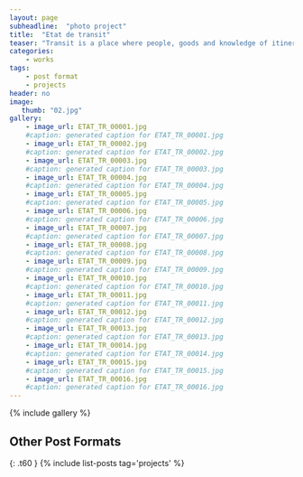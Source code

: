 ```yaml
---
layout: page
subheadline:  "photo project"
title:  "Etat de transit"
teaser: "Transit is a place where people, goods and knowledge of itinerary pass through. Morocco, by its geographical position, is a transit country for migrants from sub-Saharan Africa wishing to travel to Europe. Following the tightening of border controls by the European Union, migrants are largely stuck to its doors. With longer duration of transit, migrants have adapted their project and their daily to the Moroccan realities, keeping the hope of starting. (Morocco, 2008) <a href='http://foundation.zurb.com/docs/components/clearing.html'>Clearing Lightbox</a>."
categories:
    - works
tags:
    - post format
    - projects
header: no
image:
   thumb: "02.jpg"
gallery:
    - image_url: ETAT_TR_00001.jpg
    #caption: generated caption for ETAT_TR_00001.jpg 
    - image_url: ETAT_TR_00002.jpg
    #caption: generated caption for ETAT_TR_00002.jpg 
    - image_url: ETAT_TR_00003.jpg
    #caption: generated caption for ETAT_TR_00003.jpg 
    - image_url: ETAT_TR_00004.jpg
    #caption: generated caption for ETAT_TR_00004.jpg 
    - image_url: ETAT_TR_00005.jpg
    #caption: generated caption for ETAT_TR_00005.jpg 
    - image_url: ETAT_TR_00006.jpg
    #caption: generated caption for ETAT_TR_00006.jpg 
    - image_url: ETAT_TR_00007.jpg
    #caption: generated caption for ETAT_TR_00007.jpg 
    - image_url: ETAT_TR_00008.jpg
    #caption: generated caption for ETAT_TR_00008.jpg 
    - image_url: ETAT_TR_00009.jpg
    #caption: generated caption for ETAT_TR_00009.jpg 
    - image_url: ETAT_TR_00010.jpg
    #caption: generated caption for ETAT_TR_00010.jpg 
    - image_url: ETAT_TR_00011.jpg
    #caption: generated caption for ETAT_TR_00011.jpg 
    - image_url: ETAT_TR_00012.jpg
    #caption: generated caption for ETAT_TR_00012.jpg 
    - image_url: ETAT_TR_00013.jpg
    #caption: generated caption for ETAT_TR_00013.jpg 
    - image_url: ETAT_TR_00014.jpg
    #caption: generated caption for ETAT_TR_00014.jpg 
    - image_url: ETAT_TR_00015.jpg
    #caption: generated caption for ETAT_TR_00015.jpg 
    - image_url: ETAT_TR_00016.jpg
    #caption: generated caption for ETAT_TR_00016.jpg 
---
```




{% include gallery %}












## Other Post Formats
{: .t60 }
{% include list-posts tag='projects' %}

